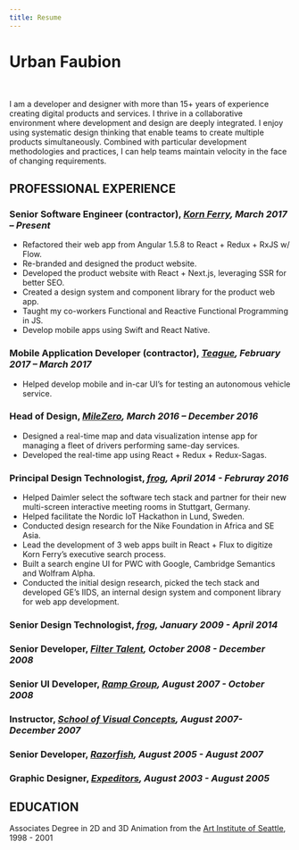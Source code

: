 ```yaml
---
title: Resume
---
```


# Urban Faubion

<p class="social-links">
  <a href="mailto:urban.faubion@gmail.com" target="_blank">
    <span style="display: none;">Email</span>
    <i class="icon-mail-alt"></i>
  </a>&nbsp;
  <a href="https://www.linkedin.com/in/urbanfaubion/" target="_blank">
    <i class="icon-linkedin"></i>
    <span style="display: none;">Linkedin</span>
  </a>&nbsp;
  <a href="https://github.com/urban" target="_blank">
    <i class="icon-github"></i>
    <span style="display: none;">GitHub</span>
  </a>
</p>

I am a developer and designer with more than 15+ years of experience creating digital products and services. I thrive in a collaborative environment where development and design are deeply integrated. I enjoy using systematic design thinking that enable teams to create multiple products simultaneously. Combined with particular development methodologies and practices, I can help teams maintain velocity in the face of changing requirements.

## PROFESSIONAL EXPERIENCE

### **Senior Software Engineer (contractor)**, _[Korn Ferry](https://kornferry.com), March 2017 – Present_

* Refactored their web app from Angular 1.5.8 to React + Redux + RxJS w/
  Flow.
* Re-branded and designed the product website.
* Developed the product website with React + Next.js, leveraging SSR for better SEO.
* Created a design system and component library for the product web app.
* Taught my co-workers Functional and Reactive Functional Programming in JS.
* Develop mobile apps using Swift and React Native.

### **Mobile Application Developer (contractor)**, _[Teague](http://teague.com/), February 2017 – March 2017_

* Helped develop mobile and in-car UI’s for testing an autonomous vehicle service.

### **Head of Design**, _[MileZero](https://www.milezero.com/), March 2016 – December 2016_

* Designed a real-time map and data visualization intense app for managing a fleet of drivers performing same-day services.
* Developed the real-time app using React + Redux + Redux-Sagas.

### **Principal Design Technologist**, _[frog](https://frogdesign.com), April 2014 - Februray 2016_

* Helped Daimler select the software tech stack and partner for their new multi-screen interactive meeting rooms in Stuttgart, Germany.
* Helped facilitate the Nordic IoT Hackathon in Lund, Sweden.
* Conducted design research for the Nike Foundation in Africa and SE Asia.
* Lead the development of 3 web apps built in React + Flux to digitize Korn Ferry’s executive search process.
* Built a search engine UI for PWC with Google, Cambridge Semantics and Wolfram Alpha.
* Conducted the initial design research, picked the tech stack and developed GE’s IIDS, an internal design system and component library for web app development.

### **Senior Design Technologist**, _[frog](https://frogdesign.com), January 2009 - April 2014_

### **Senior Developer**, _[Filter Talent](https://www.filterdigital.com/), October 2008 - December 2008_

### **Senior UI Developer**, _[Ramp Group](http://www.rampgroup.com/), August 2007 - October 2008_

### **Instructor**, _[School of Visual Concepts](https://www.svcseattle.com/), August 2007- December 2007_

### **Senior Developer**, _[Razorfish](https://www.sapientrazorfish.com/), August 2005 - August 2007_

### **Graphic Designer**, _[Expeditors](https://www.expeditors.com/), August 2003 - August 2005_

## EDUCATION

Associates Degree in 2D and 3D Animation from the [Art Institute of Seattle](https://www.artinstitutes.edu/seattle), 1998 - 2001
